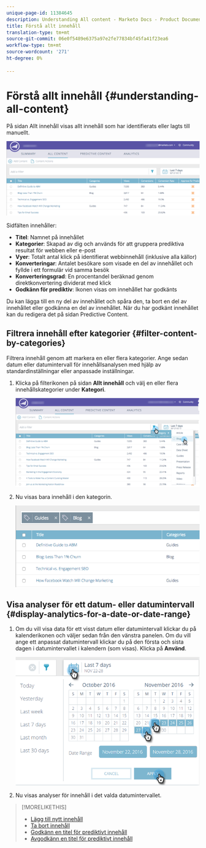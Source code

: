 ```yaml
---
unique-page-id: 11384645
description: Understanding All content - Marketo Docs - Product Documentation
title: Förstå allt innehåll
translation-type: tm+mt
source-git-commit: 06e0f5489e6375a97e2fe77834bf45fa41f23ea6
workflow-type: tm+mt
source-wordcount: '271'
ht-degree: 0%

---
```



# Förstå allt innehåll {#understanding-all-content}

På sidan Allt innehåll visas allt innehåll som har identifierats eller lagts till manuellt.

![](assets/image2017-10-3-9-3a4-3a56.png)

Sidfälten innehåller:

* **Titel**: Namnet på innehållet
* **Kategorier**: Skapad av dig och används för att gruppera prediktiva resultat för webben eller e-post
* **Vyer**: Totalt antal klick på identifierat webbinnehåll (inklusive alla källor)
* **Konverteringar**: Antalet besökare som visade en del av innehållet och fyllde i ett formulär vid samma besök
* **Konverteringsgrad**: En procentandel beräknad genom direktkonvertering dividerat med klick
* **Godkänn för prediktiv**: Ikonen visas om innehållet har godkänts

Du kan lägga till en ny del av innehållet och spåra den, ta bort en del av innehållet eller godkänna en del av innehållet. När du har godkänt innehållet kan du redigera det på sidan Predictive Content.

## Filtrera innehåll efter kategorier {#filter-content-by-categories}

Filtrera innehåll genom att markera en eller flera kategorier. Ange sedan datum eller datumintervall för innehållsanalysen med hjälp av standardinställningar eller anpassade inställningar.

1. Klicka på filterikonen på sidan **Allt innehåll** och välj en eller flera innehållskategorier under **Kategori**.

   ![](assets/image2017-10-3-9-3a5-3a52.png)

1. Nu visas bara innehåll i den kategorin.

   ![](assets/image2017-10-3-9-3a6-3a23.png)

## Visa analyser för ett datum- eller datumintervall {#display-analytics-for-a-date-or-date-range}

1. Om du vill visa data för ett visst datum eller datumintervall klickar du på kalenderikonen och väljer sedan från den vänstra panelen. Om du vill ange ett anpassat datumintervall klickar du på den första och sista dagen i datumintervallet i kalendern (som visas). Klicka på **Använd**.

   ![](assets/all-content-calendar-filter-hands.png)

1. Nu visas analyser för innehåll i det valda datumintervallet.

>[!MORELIKETHIS]
>
>* [Lägg till nytt innehåll](/help/marketo/product-docs/predictive-content/working-with-all-content/add-new-content.md)
>* [Ta bort innehåll](/help/marketo/product-docs/predictive-content/working-with-all-content/delete-content.md)
>* [Godkänn en titel för prediktivt innehåll](/help/marketo/product-docs/predictive-content/working-with-all-content/approve-a-title-for-predictive-content.md)
>* [Avgodkänn en titel för prediktivt innehåll](/help/marketo/product-docs/predictive-content/working-with-all-content/unapprove-a-title-for-predictive-content.md)

